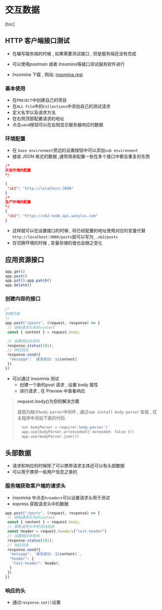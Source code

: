 # 交互数据

[toc]

## HTTP 客户端接口测试

- 在编写服务端的时候 , 如果需要测试接口 , 但是服务端还没有完成
- 可以使用*postman* 或者 *Insomina*等接口测试服务软件进行

- *Insomina* 下载 , 网站: [insomina.rest](https://insomnia.rest)

### 基本使用

- 在`PROJECT`中创建自己的项目
- 在`ALL File`中的`Collections`中添加自己的测试请求
- 定义名字以及请求方法
- 在右侧顶部配置请求的地址
- 点击`send`按钮可以在右侧显示服务器响应的数据

### 环境配置

- 在 `base environment`旁边的设置按钮中可以添加`sub environment`
- 接收 JSON 格式的数据 ,通常用来配置一些在多个接口中都会重复的东西

```json
/* 
开发环境的配置
*/

{
 "xb2": "http://localhost:3000"
}
/* 
生产环境的配置
*/
{
 "xb2": "https://xb2-node.api.watplus.com"
}
```

- 这样就可以在设置接口的时候 , 将已经配置的地址使用对应的变量代替 `http://localhost:3000/posts`就可以写为`_.xb2/posts`
- 在切换环境的时候 , 变量存储的值也会随之变化

## 应用资源接口

```js
app.get()
app.post()
app.put();app.patch()
app.delete()
```

### 创建内容的接口

```js
/* 
创建内容
*/
app.post("/posts", (request, response) => {
 // 结构请求头内的content
 const { content } = request.body;

 // 设置相应状态码
 response.status(201);
 // 响应回去
 response.send({
  "message": `请求成功: ${content}`
 })
})
```

- 可以通过 insomnia 测试
  - 创建一个新的post 请求 , 设置 body 属性
  - 进行请求 , 在 Preview 中查看响应

> **request.body()为空的解决方案**
>
> 是因为缺少`body-parser`中间件 , 通过`npm install body-parser` 安装 , 在主程序中添加下面的代码
>
> ```python
>   var bodyParser = require('body-parser')
>   app.use(bodyParser.urlencoded({ extended: false }))
>   app.use(bodyParser.json())
> ```

## 头部数据

- 请求和响应的时候除了可以携带请求主体还可以有头部数据
- 可以用于携带一些用户信息之类的

### 服务端获取客户端的请求头

- insomnia 中点击`hreaders`可以设置请求头用于测试
- express 获取请求头中的数据

```js
app.post("/posts", (request, response) => {
 // 结构请求头内的content
 const { content } = request.body;
 // 获取请求头中的测试信息
 const header = request.headers["test-header"]
 // 设置相应状态码
 response.status(201);
 // 响应回去
 response.send({
  "message": `请求成功: ${content}`,
  "header": {
   "test-header": header,
  }
 })
})
```

### 响应的头

- 通过`response.set()`设置

```js

```
